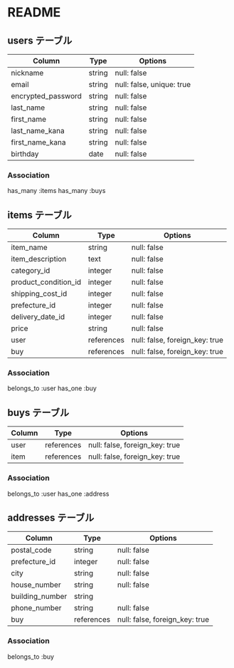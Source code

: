# README

## users テーブル

| Column                 | Type   | Options                   |
| ------------------     | ------ | ------------------------- |
| nickname               | string | null: false               |
| email                  | string | null: false, unique: true | 
| encrypted_password     | string | null: false               |
| last_name              | string | null: false               |
| first_name             | string | null: false               |
| last_name_kana         | string | null: false               |
| first_name_kana        | string | null: false               |
| birthday               | date   | null: false               |

### Association
has_many :items
has_many :buys



## items テーブル

| Column               | Type       | Options                        |
| ------               | ------     | ------------                   |
| item_name            | string     | null: false                    |
| item_description     | text       | null: false                    |
| category_id          | integer    | null: false                    |
| product_condition_id | integer    | null: false                    |
| shipping_cost_id     | integer    | null: false                    |
| prefecture_id        | integer    | null: false                    |
| delivery_date_id     | integer    | null: false                    |
| price                | string     | null: false                    |
| user                 | references | null: false, foreign_key: true |
| buy                  | references | null: false, foreign_key: true |

### Association
belongs_to :user
has_one :buy


## buys テーブル

| Column    | Type       | Options                        |
| ------    | ---------- | ------------                   |
| user      | references | null: false, foreign_key: true |
| item      | references | null: false, foreign_key: true |

### Association
belongs_to :user
has_one :address


## addresses テーブル

| Column             | Type       | Options                        |
| ------             | ---------- | ------------                   |
| postal_code        | string     | null: false                    |
| prefecture_id      | integer    | null: false                    |
| city               | string     | null: false                    |
| house_number       | string     | null: false                    |
| building_number    | string     |                                |
| phone_number       | string     | null: false                    |
| buy                | references | null: false, foreign_key: true |

### Association
belongs_to :buy